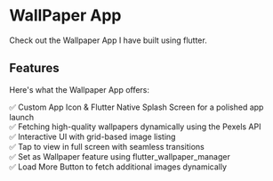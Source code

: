 # WallPaper App 

Check out the Wallpaper App I have built using flutter.

## Features

Here's what the Wallpaper App offers:

✅ Custom App Icon & Flutter Native Splash Screen for a polished app launch<br>
✅ Fetching high-quality wallpapers dynamically using the Pexels API<br>
✅ Interactive UI with grid-based image listing<br>
✅ Tap to view in full screen with seamless transitions<br>
✅ Set as Wallpaper feature using flutter_wallpaper_manager<br>
✅ Load More Button to fetch additional images dynamically<br>

